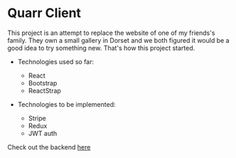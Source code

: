 # Quarr Client

This project is an attempt to replace the website of one of my friends's family. They own a small gallery in Dorset and we both figured it would be a good idea to try something new. That's how this project started.

- Technologies used so far:

  - React
  - Bootstrap
  - ReactStrap

- Technologies to be implemented:
  - Stripe
  - Redux
  - JWT auth

Check out the backend [here](https://github.com/peter-keller/quarr-server)
